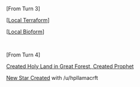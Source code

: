 \[From Turn 3\]

\[[Local Terraform](https://www.reddit.com/r/GodhoodWB/comments/fr5ib1/endless_pantheon_turn_3/fm02ytp?utm_source=share&utm_medium=web2x)\]

\[[Local Bioform](https://www.reddit.com/r/GodhoodWB/comments/fr5ib1/endless_pantheon_turn_3/fm033n5?utm_source=share&utm_medium=web2x)\]

&#x200B;

\[From Turn 4\]

[Created Holy Land in Great Forest, Created Prophet](https://www.reddit.com/r/GodhoodWB/comments/fsee67/endless_pantheon_turn_4/fm295y2?utm_source=share&utm_medium=web2x)

[New Star Created](https://www.reddit.com/r/GodhoodWB/comments/fsee67/endless_pantheon_turn_4/fm5zglx?utm_source=share&utm_medium=web2x) with /u/hpllamacrft